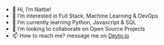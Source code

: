 - 👋 Hi, I’m Nattie!
- 👀 I’m interested in Full Stack, Machine Learning & DevOps
- 🌱 I’m currently learning Python, Javascript & SQL
- 💞️ I’m looking to collaborate on Open Source Projects
- 📫 How to reach me? message me on [Devto.io](https://dev.to/nattie)

<!---
naturalneuralnet/naturalneuralnet is a ✨ special ✨ repository because its `README.md` (this file) appears on your GitHub profile.
You can click the Preview link to take a look at your changes.
--->
